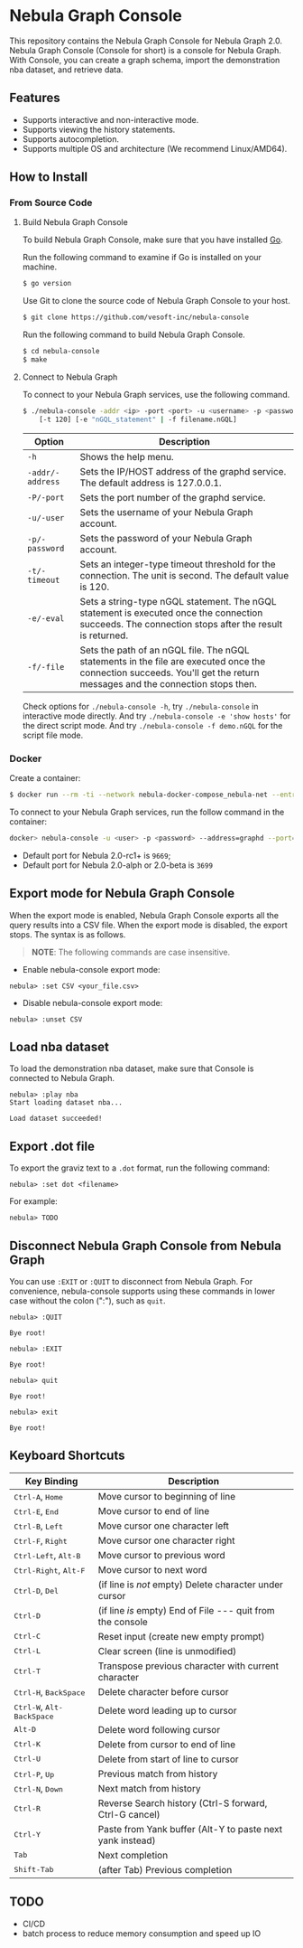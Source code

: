 # Nebula Graph Console

This repository contains the Nebula Graph Console for Nebula Graph 2.0. Nebula Graph Console (Console for short) is a console for Nebula Graph. With Console, you can create a graph schema, import the demonstration nba dataset, and retrieve data.

## Features

- Supports interactive and non-interactive mode.
- Supports viewing the history statements.
- Supports autocompletion.
- Supports multiple OS and architecture (We recommend Linux/AMD64).

## How to Install

### From Source Code

1. Build Nebula Graph Console

    To build Nebula Graph Console, make sure that you have installed [Go](https://golang.org/doc/install).

    Run the following command to examine if Go is installed on your machine.

    ```bash
    $ go version
    ```

    Use Git to clone the source code of Nebula Graph Console to your host.

    ```bash
    $ git clone https://github.com/vesoft-inc/nebula-console
    ```

    Run the following command to build Nebula Graph Console.

    ```bash
    $ cd nebula-console
    $ make
    ```
2. Connect to Nebula Graph

    To connect to your Nebula Graph services, use the following command.

    ```bash
    $ ./nebula-console -addr <ip> -port <port> -u <username> -p <password>
        [-t 120] [-e "nGQL_statement" | -f filename.nGQL]
    ```

    | Option          | Description                                                                                                                                                                   |
    | ------------    | ----------------------------------------------------------------------------------------------------------------------------------------------------------------------------- |
    | `-h`            | Shows the help menu.                                                                                                                                                          |
    | `-addr/-address`| Sets the IP/HOST address of the graphd service. The default address is 127.0.0.1.                                                                                             |
    | `-P/-port`      | Sets the port number of the graphd service.                                                                                                                                   |
    | `-u/-user`      | Sets the username of your Nebula Graph account.                                                                                                                               |
    | `-p/-password`  | Sets the password of your Nebula Graph account.                                                                                                                               |
    | `-t/-timeout`   | Sets an integer-type timeout threshold for the connection. The unit is second. The default value is 120.                                                                      |
    | `-e/-eval`      | Sets a string-type nGQL statement. The nGQL statement is executed once the connection succeeds. The connection stops after the result is returned.                            |
    | `-f/-file`      | Sets the path of an nGQL file. The nGQL statements in the file are executed once the connection succeeds. You'll get the return messages and the connection stops then.       |

    Check options for `./nebula-console -h`, try `./nebula-console` in interactive mode directly.
    And try `./nebula-console -e 'show hosts'` for the direct script mode.
    And try `./nebula-console -f demo.nGQL` for the script file mode.

### Docker

Create a container:

```bash
$ docker run --rm -ti --network nebula-docker-compose_nebula-net --entrypoint=/bin/sh vesoft/nebula-console:v2-nightly
```

To connect to your Nebula Graph services, run the follow command in the container:

```bash
docker> nebula-console -u <user> -p <password> --address=graphd --port=<port>
```

- Default port for Nebula 2.0-rc1+ is `9669`;
- Default port for Nebula 2.0-alph or 2.0-beta is `3699`

## Export mode for Nebula Graph Console

When the export mode is enabled, Nebula Graph Console exports all the query results into a CSV file. When the export mode is disabled, the export stops. The syntax is as follows.

> **NOTE**: The following commands are case insensitive.

* Enable nebula-console export mode:

```nGQL
nebula> :set CSV <your_file.csv>
```

* Disable nebula-console export mode:

```nGQL
nebula> :unset CSV
```

## Load nba dataset

To load the demonstration nba dataset, make sure that Console is connected to Nebula Graph.

```ngql
nebula> :play nba
Start loading dataset nba...

Load dataset succeeded!
```

## Export .dot file

To export the graviz text to a `.dot` format, run the following command:

```ngql
nebula> :set dot <filename>
```

For example:

```ngql
nebula> TODO
```

## Disconnect Nebula Graph Console from Nebula Graph

You can use `:EXIT` or `:QUIT` to disconnect from Nebula Graph. For convenience, nebula-console supports using these commands in lower case without the colon (":"), such as `quit`.

```nGQL
nebula> :QUIT

Bye root!

nebula> :EXIT

Bye root!

nebula> quit

Bye root!

nebula> exit

Bye root!
```

## Keyboard Shortcuts

Key Binding                                     | Description
------------------------------------------------|-----------------------------------------------------------
<kbd>Ctrl-A</kbd>, <kbd>Home</kbd>              | Move cursor to beginning of line
<kbd>Ctrl-E</kbd>, <kbd>End</kbd>               | Move cursor to end of line
<kbd>Ctrl-B</kbd>, <kbd>Left</kbd>              | Move cursor one character left
<kbd>Ctrl-F</kbd>, <kbd>Right</kbd>             | Move cursor one character right
<kbd>Ctrl-Left</kbd>, <kbd>Alt-B</kbd>          | Move cursor to previous word
<kbd>Ctrl-Right</kbd>, <kbd>Alt-F</kbd>         | Move cursor to next word
<kbd>Ctrl-D</kbd>, <kbd>Del</kbd>               | (if line is *not* empty) Delete character under cursor
<kbd>Ctrl-D</kbd>                               | (if line *is* empty) End of File --- quit from the console
<kbd>Ctrl-C</kbd>                               | Reset input (create new empty prompt)
<kbd>Ctrl-L</kbd>                               | Clear screen (line is unmodified)
<kbd>Ctrl-T</kbd>                               | Transpose previous character with current character
<kbd>Ctrl-H</kbd>, <kbd>BackSpace</kbd>         | Delete character before cursor
<kbd>Ctrl-W</kbd>, <kbd>Alt-BackSpace</kbd>     | Delete word leading up to cursor
<kbd>Alt-D</kbd>                                | Delete word following cursor
<kbd>Ctrl-K</kbd>                               | Delete from cursor to end of line
<kbd>Ctrl-U</kbd>                               | Delete from start of line to cursor
<kbd>Ctrl-P</kbd>, <kbd>Up</kbd>                | Previous match from history
<kbd>Ctrl-N</kbd>, <kbd>Down</kbd>              | Next match from history
<kbd>Ctrl-R</kbd>                               | Reverse Search history (Ctrl-S forward, Ctrl-G cancel)
<kbd>Ctrl-Y</kbd>                               | Paste from Yank buffer (Alt-Y to paste next yank instead)
<kbd>Tab</kbd>                                  | Next completion
<kbd>Shift-Tab</kbd>                            | (after Tab) Previous completion

## TODO

- CI/CD
- batch process to reduce memory consumption and speed up IO
